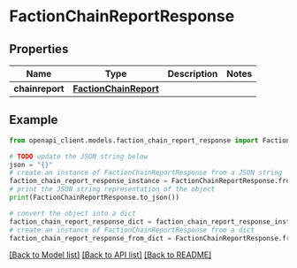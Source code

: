 # FactionChainReportResponse


## Properties

Name | Type | Description | Notes
------------ | ------------- | ------------- | -------------
**chainreport** | [**FactionChainReport**](FactionChainReport.md) |  | 

## Example

```python
from openapi_client.models.faction_chain_report_response import FactionChainReportResponse

# TODO update the JSON string below
json = "{}"
# create an instance of FactionChainReportResponse from a JSON string
faction_chain_report_response_instance = FactionChainReportResponse.from_json(json)
# print the JSON string representation of the object
print(FactionChainReportResponse.to_json())

# convert the object into a dict
faction_chain_report_response_dict = faction_chain_report_response_instance.to_dict()
# create an instance of FactionChainReportResponse from a dict
faction_chain_report_response_from_dict = FactionChainReportResponse.from_dict(faction_chain_report_response_dict)
```
[[Back to Model list]](../README.md#documentation-for-models) [[Back to API list]](../README.md#documentation-for-api-endpoints) [[Back to README]](../README.md)


